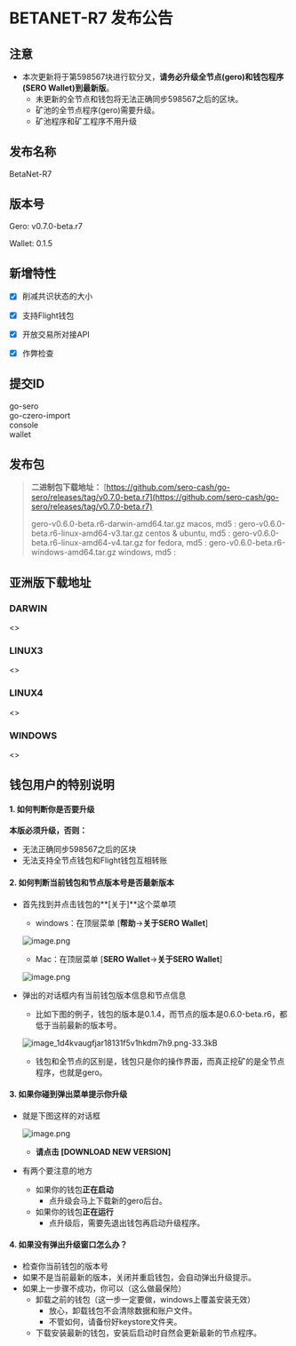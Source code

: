 # BETANET-R7 发布公告



## 注意

- 本次更新将于第598567块进行软分叉，**请务必升级全节点(gero)和钱包程序(SERO Wallet)到最新版**。
  - 未更新的全节点和钱包将无法正确同步598567之后的区块。
  - 矿池的全节点程序(gero)需要升级。
  - 矿池程序和矿工程序不用升级


## 发布名称

BetaNet-R7


## 版本号

Gero: v0.7.0-beta.r7

Wallet: 0.1.5



## 新增特性

- [x] 削减共识状态的大小
- [x] 支持Flight钱包
- [x] 开放交易所对接API
- [x] 作弊检查



## 提交ID

go-sero      
go-czero-import  
console  
wallet  



## 发布包

> **二进制包下载地址：**
> [https://github.com/sero-cash/go-sero/releases/tag/v0.7.0-beta.r7](https://github.com/sero-cash/go-sero/releases/tag/v0.7.0-beta.r7)
>
> gero-v0.6.0-beta.r6-darwin-amd64.tar.gz  macos,  md5 :
> gero-v0.6.0-beta.r6-linux-amd64-v3.tar.gz  centos & ubuntu, md5 : 
> gero-v0.6.0-beta.r6-linux-amd64-v4.tar.gz  for fedora, md5 : 
> gero-v0.6.0-beta.r6-windows-amd64.tar.gz  windows, md5 : 



## 亚洲版下载地址

### DARWIN

<>

### LINUX3

<>

### LINUX4

<>

### WINDOWS

<>





## 钱包用户的特别说明

#### 1. 如何判断你是否要升级

**本版必须升级，否则：**
* 无法正确同步598567之后的区块
* 无法支持全节点钱包和Flight钱包互相转账



#### 2. 如何判断当前钱包和节点版本号是否最新版本

- 首先找到并点击钱包的**[关于]**这个菜单项

  - windows：在顶层菜单 [**帮助**->**关于SERO Wallet**]

  ![image.png](https://upload-images.jianshu.io/upload_images/277023-eb709ef0c8c47af1.png?imageMogr2/auto-orient/strip%7CimageView2/2/w/400)

  - Mac：在顶层菜单 [**SERO Wallet**->**关于SERO Wallet**]

  ![image.png](https://upload-images.jianshu.io/upload_images/277023-8188131215142e1b.png?imageMogr2/auto-orient/strip%7CimageView2/2/w/400)

- 弹出的对话框内有当前钱包版本信息和节点信息

  - 比如下图的例子，钱包的版本是0.1.4，而节点的版本是0.6.0-beta.r6，都低于当前最新的版本号。

  ![image_1d4kvaugfjar18131f5v1hkdm7h9.png-33.3kB](http://static.zybuluo.com/erlenzi-han/69qajk0nmal82z6bpqv5e972/image_1d4kvaugfjar18131f5v1hkdm7h9.png)

  - 钱包和全节点的区别是，钱包只是你的操作界面，而真正挖矿的是全节点程序，也就是gero。



#### 3. 如果你碰到弹出菜单提示你升级

- 就是下图这样的对话框

  ![image.png](https://upload-images.jianshu.io/upload_images/277023-dff2c76a75d2f6e0.png?imageMogr2/auto-orient/strip%7CimageView2/2/w/600)

  - **请点击 [DOWNLOAD NEW VERSION]**

- 有两个要注意的地方
  - 如果你的钱包**正在启动**
    - 点升级会马上下载新的gero后台。
  - 如果你的钱包**正在运行**
    - 点升级后，需要先退出钱包再启动升级程序。



#### 4. 如果没有弹出升级窗口怎么办？

- 检查你当前钱包的版本号
- 如果不是当前最新的版本，关闭并重启钱包，会自动弹出升级提示。
- 如果上一步骤不成功，你可以（这么做最保险）
  - 卸载之前的钱包（这一步一定要做，windows上覆盖安装无效）
    - 放心，卸载钱包不会清除数据和账户文件。
    - 不管如何，请备份好keystore文件夹。
  - 下载安装最新的钱包，安装后启动时自然会更新最新的节点程序。





